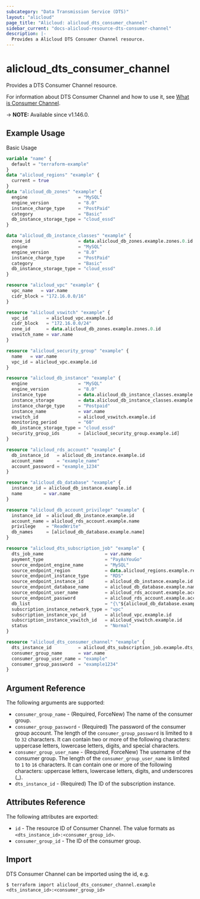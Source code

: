```yaml
---
subcategory: "Data Transmission Service (DTS)"
layout: "alicloud"
page_title: "Alicloud: alicloud_dts_consumer_channel"
sidebar_current: "docs-alicloud-resource-dts-consumer-channel"
description: |-
  Provides a Alicloud DTS Consumer Channel resource.
---
```


# alicloud_dts_consumer_channel

Provides a DTS Consumer Channel resource.

For information about DTS Consumer Channel and how to use it, see [What is Consumer Channel](https://www.alibabacloud.com/help/en/doc-detail/264593.htm).

-> **NOTE:** Available since v1.146.0.

## Example Usage

Basic Usage

```terraform
variable "name" {
  default = "terraform-example"
}
data "alicloud_regions" "example" {
  current = true
}
data "alicloud_db_zones" "example" {
  engine                   = "MySQL"
  engine_version           = "8.0"
  instance_charge_type     = "PostPaid"
  category                 = "Basic"
  db_instance_storage_type = "cloud_essd"
}

data "alicloud_db_instance_classes" "example" {
  zone_id                  = data.alicloud_db_zones.example.zones.0.id
  engine                   = "MySQL"
  engine_version           = "8.0"
  instance_charge_type     = "PostPaid"
  category                 = "Basic"
  db_instance_storage_type = "cloud_essd"
}

resource "alicloud_vpc" "example" {
  vpc_name   = var.name
  cidr_block = "172.16.0.0/16"
}

resource "alicloud_vswitch" "example" {
  vpc_id       = alicloud_vpc.example.id
  cidr_block   = "172.16.0.0/24"
  zone_id      = data.alicloud_db_zones.example.zones.0.id
  vswitch_name = var.name
}

resource "alicloud_security_group" "example" {
  name   = var.name
  vpc_id = alicloud_vpc.example.id
}

resource "alicloud_db_instance" "example" {
  engine                   = "MySQL"
  engine_version           = "8.0"
  instance_type            = data.alicloud_db_instance_classes.example.instance_classes.0.instance_class
  instance_storage         = data.alicloud_db_instance_classes.example.instance_classes.0.storage_range.min
  instance_charge_type     = "Postpaid"
  instance_name            = var.name
  vswitch_id               = alicloud_vswitch.example.id
  monitoring_period        = "60"
  db_instance_storage_type = "cloud_essd"
  security_group_ids       = [alicloud_security_group.example.id]
}

resource "alicloud_rds_account" "example" {
  db_instance_id   = alicloud_db_instance.example.id
  account_name     = "example_name"
  account_password = "example_1234"
}

resource "alicloud_db_database" "example" {
  instance_id = alicloud_db_instance.example.id
  name        = var.name
}

resource "alicloud_db_account_privilege" "example" {
  instance_id  = alicloud_db_instance.example.id
  account_name = alicloud_rds_account.example.name
  privilege    = "ReadWrite"
  db_names     = [alicloud_db_database.example.name]
}

resource "alicloud_dts_subscription_job" "example" {
  dts_job_name                       = var.name
  payment_type                       = "PayAsYouGo"
  source_endpoint_engine_name        = "MySQL"
  source_endpoint_region             = data.alicloud_regions.example.regions.0.id
  source_endpoint_instance_type      = "RDS"
  source_endpoint_instance_id        = alicloud_db_instance.example.id
  source_endpoint_database_name      = alicloud_db_database.example.name
  source_endpoint_user_name          = alicloud_rds_account.example.account_name
  source_endpoint_password           = alicloud_rds_account.example.account_password
  db_list                            = "{\"${alicloud_db_database.example.name}\":{\"name\":\"${alicloud_db_database.example.name}\",\"all\":true}}"
  subscription_instance_network_type = "vpc"
  subscription_instance_vpc_id       = alicloud_vpc.example.id
  subscription_instance_vswitch_id   = alicloud_vswitch.example.id
  status                             = "Normal"
}

resource "alicloud_dts_consumer_channel" "example" {
  dts_instance_id          = alicloud_dts_subscription_job.example.dts_instance_id
  consumer_group_name      = var.name
  consumer_group_user_name = "example"
  consumer_group_password  = "example1234"
}
```

## Argument Reference

The following arguments are supported:

* `consumer_group_name` - (Required, ForceNew) The name of the consumer group.
* `consumer_group_password` - (Required) The password of the consumer group account. The length of the `consumer_group_password` is limited to `8` to `32` characters. It can contain two or more of the following characters: uppercase letters, lowercase letters, digits, and special characters.
* `consumer_group_user_name` - (Required, ForceNew) The username of the consumer group. The length of the `consumer_group_user_name` is limited to `1` to `16` characters. It can contain one or more of the following characters: uppercase letters, lowercase letters, digits, and underscores (_).
* `dts_instance_id` - (Required) The ID of the subscription instance.

## Attributes Reference

The following attributes are exported:

* `id` - The resource ID of Consumer Channel. The value formats as `<dts_instance_id>:<consumer_group_id>`.
* `consumer_group_id` - The ID of the consumer group.

## Import

DTS Consumer Channel can be imported using the id, e.g.

```shell
$ terraform import alicloud_dts_consumer_channel.example <dts_instance_id>:<consumer_group_id>
```